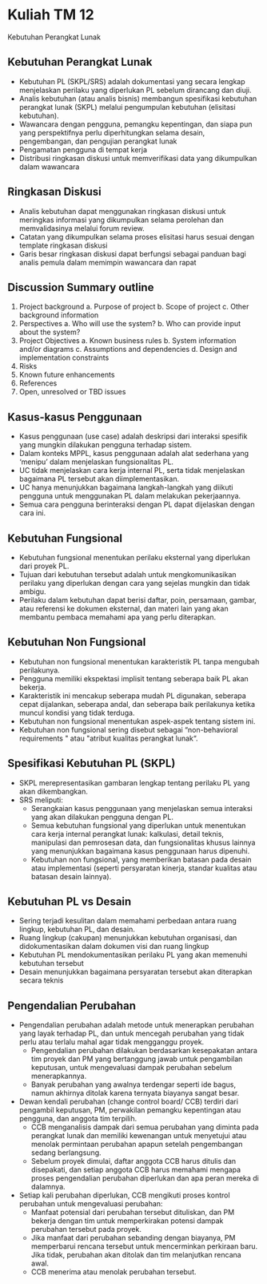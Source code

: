 # Kuliah TM 12

Kebutuhan Perangkat Lunak

## Kebutuhan Perangkat Lunak

- Kebutuhan PL (SKPL/SRS) adalah dokumentasi yang secara
  lengkap menjelaskan perilaku yang diperlukan PL sebelum
  dirancang dan diuji.
- Analis kebutuhan (atau analis bisnis) membangun spesifikasi
  kebutuhan perangkat lunak (SKPL) melalui pengumpulan kebutuhan
  (elisitasi kebutuhan).
- Wawancara dengan pengguna, pemangku kepentingan, dan siapa pun
  yang perspektifnya perlu diperhitungkan selama desain, pengembangan,
  dan pengujian perangkat lunak
- Pengamatan pengguna di tempat kerja
- Distribusi ringkasan diskusi untuk memverifikasi data yang dikumpulkan
  dalam wawancara

## Ringkasan Diskusi

- Analis kebutuhan dapat menggunakan
  ringkasan diskusi untuk meringkas
  informasi yang dikumpulkan selama
  perolehan dan memvalidasinya
  melalui forum review.
- Catatan yang dikumpulkan selama
  proses elisitasi harus sesuai dengan
  template ringkasan diskusi
- Garis besar ringkasan diskusi dapat
  berfungsi sebagai panduan bagi analis
  pemula dalam memimpin wawancara
  dan rapat

## Discussion Summary outline

1. Project background
   a. Purpose of project
   b. Scope of project
   c. Other background information
2. Perspectives
   a. Who will use the system?
   b. Who can provide input about the system?
3. Project Objectives
   a. Known business rules
   b. System information and/or diagrams
   c. Assumptions and dependencies
   d. Design and implementation constraints
4. Risks
5. Known future enhancements
6. References
7. Open, unresolved or TBD issues

## Kasus-kasus Penggunaan

- Kasus penggunaan (use case) adalah deskripsi dari interaksi
  spesifik yang mungkin dilakukan pengguna terhadap sistem.
- Dalam konteks MPPL, kasus penggunaan adalah alat sederhana
  yang ‘menipu’ dalam menjelaskan fungsionalitas PL.
- UC tidak menjelaskan cara kerja internal PL, serta tidak menjelaskan
  bagaimana PL tersebut akan diimplementasikan.
- UC hanya menunjukkan bagaimana langkah-langkah yang diikuti
  pengguna untuk menggunakan PL dalam melakukan pekerjaannya.
- Semua cara pengguna berinteraksi dengan PL dapat dijelaskan dengan
  cara ini.

## Kebutuhan Fungsional

- Kebutuhan fungsional menentukan perilaku eksternal
  yang diperlukan dari proyek PL.
- Tujuan dari kebutuhan tersebut adalah untuk mengkomunikasikan perilaku yang
  diperlukan dengan cara yang sejelas mungkin dan tidak ambigu.
- Perilaku dalam kebutuhan dapat berisi daftar, poin, persamaan, gambar, atau
  referensi ke dokumen eksternal, dan materi lain yang akan membantu pembaca
  memahami apa yang perlu diterapkan.

## Kebutuhan Non Fungsional

- Kebutuhan non fungsional menentukan karakteristik PL tanpa
  mengubah perilakunya.
- Pengguna memiliki ekspektasi implisit tentang seberapa baik PL akan
  bekerja.
- Karakteristik ini mencakup seberapa mudah PL digunakan, seberapa
  cepat dijalankan, seberapa andal, dan seberapa baik perilakunya ketika
  muncul kondisi yang tidak terduga.
- Kebutuhan non fungsional menentukan aspek-aspek tentang sistem ini.
- Kebutuhan non fungsional sering disebut sebagai “non-behavioral
  requirements " atau "atribut kualitas perangkat lunak“.

## Spesifikasi Kebutuhan PL (SKPL)

- SKPL merepresentasikan gambaran lengkap tentang perilaku
  PL yang akan dikembangkan.
- SRS meliputi:
  - Serangkaian kasus penggunaan yang menjelaskan semua interaksi
    yang akan dilakukan pengguna dengan PL.
  - Semua kebutuhan fungsional yang diperlukan untuk menentukan
    cara kerja internal perangkat lunak: kalkulasi, detail teknis,
    manipulasi dan pemrosesan data, dan fungsionalitas khusus lainnya
    yang menunjukkan bagaimana kasus penggunaan harus dipenuhi.
  - Kebutuhan non fungsional, yang memberikan batasan pada desain
    atau implementasi (seperti persyaratan kinerja, standar kualitas atau
    batasan desain lainnya).

## Kebutuhan PL vs Desain

- Sering terjadi kesulitan dalam memahami perbedaan
  antara ruang lingkup, kebutuhan PL, dan desain.
- Ruang lingkup (cakupan) menunjukkan kebutuhan organisasi, dan
  didokumentasikan dalam dokumen visi dan ruang lingkup
- Kebutuhan PL mendokumentasikan perilaku PL yang akan memenuhi kebutuhan
  tersebut
- Desain menunjukkan bagaimana persyaratan tersebut akan diterapkan secara
  teknis

## Pengendalian Perubahan

- Pengendalian perubahan adalah metode untuk menerapkan
  perubahan yang layak terhadap PL, dan untuk mencegah
  perubahan yang tidak perlu atau terlalu mahal agar tidak
  mengganggu proyek.
  - Pengendalian perubahan dilakukan berdasarkan kesepakatan antara
    tim proyek dan PM yang bertanggung jawab untuk pengambilan
    keputusan, untuk mengevaluasi dampak perubahan sebelum
    menerapkannya.
  - Banyak perubahan yang awalnya terdengar seperti ide bagus, namun
    akhirnya ditolak karena ternyata biayanya sangat besar.
- Dewan kendali perubahan (change control board/ CCB)
  terdiri dari pengambil keputusan, PM, perwakilan pemangku
  kepentingan atau pengguna, dan anggota tim terpilih.
  - CCB menganalisis dampak dari semua perubahan yang diminta pada
    perangkat lunak dan memiliki kewenangan untuk menyetujui atau
    menolak permintaan perubahan apapun setelah pengembangan
    sedang berlangsung.
  - Sebelum proyek dimulai, daftar anggota CCB harus ditulis dan
    disepakati, dan setiap anggota CCB harus memahami mengapa
    proses pengendalian perubahan diperlukan dan apa peran mereka di
    dalamnya.
- Setiap kali perubahan diperlukan, CCB mengikuti proses
  kontrol perubahan untuk mengevaluasi perubahan:
  - Manfaat potensial dari perubahan tersebut dituliskan, dan PM
    bekerja dengan tim untuk memperkirakan potensi dampak
    perubahan tersebut pada proyek.
  - Jika manfaat dari perubahan sebanding dengan biayanya, PM
    memperbarui rencana tersebut untuk mencerminkan perkiraan baru.
    Jika tidak, perubahan akan ditolak dan tim melanjutkan rencana
    awal.
  - CCB menerima atau menolak perubahan tersebut.
